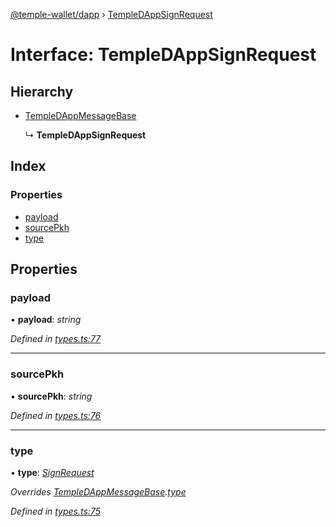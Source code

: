 [@temple-wallet/dapp](../README.md) › [TempleDAppSignRequest](templedappsignrequest.md)

# Interface: TempleDAppSignRequest

## Hierarchy

* [TempleDAppMessageBase](templedappmessagebase.md)

  ↳ **TempleDAppSignRequest**

## Index

### Properties

* [payload](templedappsignrequest.md#payload)
* [sourcePkh](templedappsignrequest.md#sourcepkh)
* [type](templedappsignrequest.md#type)

## Properties

###  payload

• **payload**: *string*

*Defined in [types.ts:77](https://github.com/madfish-solutions/templewallet-dapp/blob/90de0a9/src/types.ts#L77)*

___

###  sourcePkh

• **sourcePkh**: *string*

*Defined in [types.ts:76](https://github.com/madfish-solutions/templewallet-dapp/blob/90de0a9/src/types.ts#L76)*

___

###  type

• **type**: *[SignRequest](../enums/templedappmessagetype.md#signrequest)*

*Overrides [TempleDAppMessageBase](templedappmessagebase.md).[type](templedappmessagebase.md#type)*

*Defined in [types.ts:75](https://github.com/madfish-solutions/templewallet-dapp/blob/90de0a9/src/types.ts#L75)*
